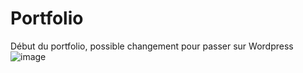 # Portfolio

Début du portfolio, possible changement pour passer sur Wordpress
![image](https://user-images.githubusercontent.com/74588051/205982939-e499b3c9-b5db-4d93-a22b-b9fb73243531.png)
